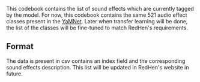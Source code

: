 This codebook contains the list of sound effects which are currently tagged by the model. For now, this codebook 
contains the same 521 audio effect classes present in the [YaMNet](https://github.com/tensorflow/models/blob/master/research/audioset/yamnet/yamnet_class_map.csv).
Later when transfer learning will be done, the list of the classes will be fine-tuned to match RedHen's requirements. 

## Format
The data is present in csv contains an index field and the corresponding sound effects description. 
This list will be updated in RedHen's website in future.



